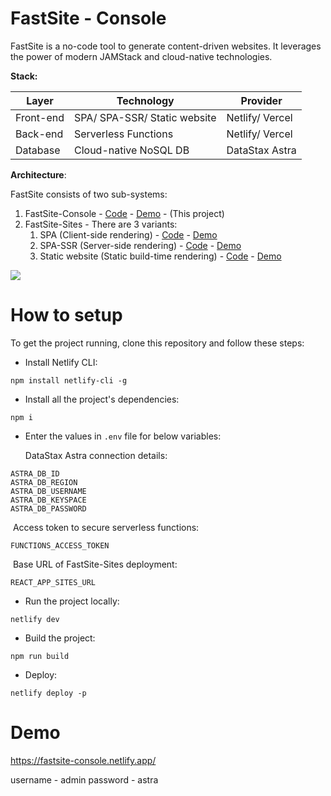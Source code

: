 # FastSite - Console
FastSite is a no-code tool to generate content-driven websites. It leverages the power of modern JAMStack and cloud-native technologies. 

**Stack:** 

| Layer     | Technology                   | Provider        |
| --------- | ---------------------------- | --------------- |
| Front-end | SPA/ SPA-SSR/ Static website | Netlify/ Vercel |
| Back-end  | Serverless Functions         | Netlify/ Vercel |
| Database  | Cloud-native NoSQL DB        | DataStax Astra  |

**Architecture**: 

FastSite consists of two sub-systems: 

1. FastSite-Console - [Code](https://github.com/mtalwadiya/fastsite-console) - [Demo](https://fastsite-console.netlify.app/)  -  (This project) 
2. FastSite-Sites - There are 3 variants: 
   1. SPA (Client-side rendering)  - [Code](https://github.com/mtalwadiya/fastsite-sites) - [Demo](https://fastsite-sites.netlify.app/books)  
   2. SPA-SSR (Server-side rendering) - [Code](https://github.com/mtalwadiya/fastsite-sites-ssr/tree/master) - [Demo](https://fastsite-sites.vercel.app/)  
   3. Static website (Static build-time rendering) - [Code](https://github.com/mtalwadiya/fastsite-sites-ssr/tree/static) - [Demo](https://fastsite-sites-5pn643pvq.vercel.app/)  

![](https://drive.google.com/uc?id=1UgJPvB2SD_6jbL8sOUFoasRvfhv0sNuI)



# How to setup 

To get the project running, clone this repository and follow these steps:

- Install Netlify CLI:

```
npm install netlify-cli -g
```

- Install all the project's dependencies:
```
npm i
```
- Enter the values in `.env` file for below variables: 

  DataStax Astra connection details: 
```
ASTRA_DB_ID
ASTRA_DB_REGION
ASTRA_DB_USERNAME
ASTRA_DB_KEYSPACE
ASTRA_DB_PASSWORD
```
​	  Access token to secure serverless functions: 

```
FUNCTIONS_ACCESS_TOKEN
```

​	Base URL of FastSite-Sites deployment: 

```
REACT_APP_SITES_URL
```

- Run the project locally:
```
netlify dev
```
- Build the project: 
```
npm run build
```

- Deploy: 

```
netlify deploy -p 
```

# Demo 

https://fastsite-console.netlify.app/

username - admin
password - astra 

 
